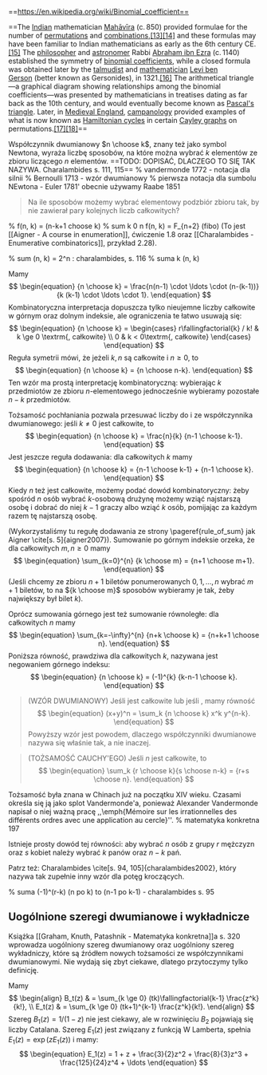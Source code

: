 ==https://en.wikipedia.org/wiki/Binomial_coefficient==

==The [Indian](https://en.wikipedia.org/wiki/India "India") mathematician [Mahāvīra](https://en.wikipedia.org/wiki/Mah%C4%81v%C4%ABra_\(mathematician\) "Mahāvīra (mathematician)") (c. 850) provided formulae for the number of [permutations](https://en.wikipedia.org/wiki/Permutation "Permutation") and [combinations](https://en.wikipedia.org/wiki/Combination "Combination"),[[13]](https://en.wikipedia.org/wiki/Combinatorics#cite_note-13)[[14]](https://en.wikipedia.org/wiki/Combinatorics#cite_note-14) and these formulas may have been familiar to Indian mathematicians as early as the 6th century CE.[[15]](https://en.wikipedia.org/wiki/Combinatorics#cite_note-15) The [philosopher](https://en.wikipedia.org/wiki/Philosopher "Philosopher") and [astronomer](https://en.wikipedia.org/wiki/Astronomer "Astronomer") Rabbi [Abraham ibn Ezra](https://en.wikipedia.org/wiki/Abraham_ibn_Ezra "Abraham ibn Ezra") (c. 1140) established the symmetry of [binomial coefficients](https://en.wikipedia.org/wiki/Binomial_coefficient "Binomial coefficient"), while a closed formula was obtained later by the [talmudist](https://en.wikipedia.org/wiki/Talmudist "Talmudist") and [mathematician](https://en.wikipedia.org/wiki/Mathematician "Mathematician") [Levi ben Gerson](https://en.wikipedia.org/wiki/Levi_ben_Gerson "Levi ben Gerson") (better known as Gersonides), in 1321.[[16]](https://en.wikipedia.org/wiki/Combinatorics#cite_note-16) The arithmetical triangle—a graphical diagram showing relationships among the binomial coefficients—was presented by mathematicians in treatises dating as far back as the 10th century, and would eventually become known as [Pascal's triangle](https://en.wikipedia.org/wiki/Pascal%27s_triangle "Pascal's triangle"). Later, in [Medieval England](https://en.wikipedia.org/wiki/Medieval_England "Medieval England"), [campanology](https://en.wikipedia.org/wiki/Campanology "Campanology") provided examples of what is now known as [Hamiltonian cycles](https://en.wikipedia.org/wiki/Hamiltonian_cycle "Hamiltonian cycle") in certain [Cayley graphs](https://en.wikipedia.org/wiki/Cayley_graph "Cayley graph") on permutations.[[17]](https://en.wikipedia.org/wiki/Combinatorics#cite_note-17)[[18]](https://en.wikipedia.org/wiki/Combinatorics#cite_note-18)==

Współczynnik dwumianowy $n \choose k$, znany też jako symbol Newtona, wyraża liczbę sposobów, na które można wybrać $k$ elementów ze zbioru liczącego $n$ elementów.
==TODO: DOPISAĆ, DLACZEGO TO SIĘ TAK NAZYWA. Charalambides s. 111, 115==
% vandermonde 1772 - notacja dla silnii
% Bernoulli 1713 - wzór dwumianowy
% pierwsza notacja dla sumbolu NEwtona - Euler 1781' obecnie używamy Raabe 1851

> Na ile sposobów możemy wybrać  elementowy podzbiór zbioru  tak, by nie zawierał pary kolejnych liczb całkowitych?

% f(n, k) = (n-k+1 choose k)
% sum k 0 n f(n, k) = F_{n+2} (fibo)
(To jest [[Aigner - A course in enumeration]], ćwiczenie 1.8 oraz [[Charalambides - Enumerative combinatorics]], przykład 2.28).

% sum (n, k) = 2^n : charalambides, s. 116
% suma k (n, k)

Mamy
$$
\begin{equation}
{n \choose k} = \frac{n(n-1) \cdot \ldots \cdot (n-(k-1))}{k (k-1) \cdot \ldots \cdot 1}.
\end{equation}
$$
Kombinatoryczna interpretacja dopuszcza tylko nieujemne liczby całkowite w górnym oraz dolnym indeksie, ale ograniczenia te łatwo usuwają się:
$$
\begin{equation}
{n \choose k} = \begin{cases}
r\fallingfactorial{k} / k! & k \ge 0 \textrm{, całkowite} \\ 0 & k < 0\textrm{, całkowite}
\end{cases}
\end{equation}
$$
Reguła symetrii mówi, że jeżeli $k, n$ są całkowite i $n \ge 0$, to
$$
\begin{equation}
{n \choose k} = {n \choose n-k}.
\end{equation}
$$
Ten wzór ma prostą interpretację kombinatoryczną: wybierając $k$ przedmiotów ze zbioru $n$-elementowego jednocześnie wybieramy pozostałe $n-k$ przedmiotów.

Tożsamość pochłaniania pozwala przesuwać liczby do i ze współczynnika dwumianowego: jeśli $k \neq 0$ jest całkowite, to
$$
\begin{equation}
{n \choose k} = \frac{n}{k} {n-1 \choose k-1}.
\end{equation}
$$
Jest jeszcze reguła dodawania: dla całkowitych $k$ mamy
$$
\begin{equation}
{n \choose k} = {n-1 \choose k-1} + {n-1 \choose k}.
\end{equation}
$$
Kiedy $n$ też jest całkowite, możemy podać dowód kombinatoryczny: żeby spośród $n$ osób wybrać $k$-osobową drużynę możemy wziąć najstarszą osobę i dobrać do niej $k-1$ graczy albo wziąć $k$ osób, pomijając za każdym razem tę najstarszą osobę.

(Wykorzystaliśmy tu regułę dodawania ze strony \pageref{rule_of_sum} jak Aigner \cite[s. 5]{aigner2007}).
Sumowanie po górnym indeksie orzeka, że dla całkowitych $m, n \ge 0$ mamy
$$
\begin{equation}
\sum_{k=0}^{n} {k \choose m} = {n+1 \choose m+1}.
\end{equation}
$$
(Jeśli chcemy ze zbioru $n+1$ biletów ponumerowanych $0, 1, \ldots, n$ wybrać $m+1$ biletów, to na ${k \choose m}$ sposobów wybieramy je tak, żeby największy był bilet $k$).

Oprócz sumowania górnego jest też sumowanie równoległe: dla całkowitych $n$ mamy
$$
\begin{equation}
\sum_{k=-\infty}^{n} {n+k \choose k} = {n+k+1 \choose n}.
\end{equation}
$$
Poniższa równość, prawdziwa dla całkowitych $k$, nazywana jest negowaniem górnego indeksu:
$$
\begin{equation}
{n \choose k} = (-1)^{k} {k-n-1 \choose k}.
\end{equation}
$$
> (WZÓR DWUMIANOWY) Jeśli  jest całkowite lub jeśli , mamy równość
$$
\begin{equation}
(x+y)^n = \sum_k {n \choose k} x^k y^{n-k}.
\end{equation}
$$
Powyższy wzór jest powodem, dlaczego współczynniki dwumianowe nazywa się właśnie tak, a nie inaczej.

> (TOŻSAMOŚĆ CAUCHY'EGO) Jeśli $n$ jest całkowite, to
$$
\begin{equation}
\sum_k {r \choose k}{s \choose n-k} = {r+s \choose n}.
\end{equation}
$$

Tożsamość była znana w Chinach już na początku XIV wieku. Czasami określa się ją jako splot Vandermonde'a, ponieważ Alexander Vandermonde napisał o niej ważną pracę ,,\emph{Mémoire sur les irrationnelles des différents ordres avec une application au cercle}''.
% matematyka konkretna 197

Istnieje prosty dowód tej równości: aby wybrać $n$ osób z grupy $r$ mężczyzn oraz $s$ kobiet należy wybrać $k$ panów oraz $n-k$ pań.

Patrz też: Charalambides \cite[s. 94, 105]{charalambides2002}, który nazywa tak zupełnie inny wzór dla potęg kroczących.



% suma (-1)^(r-k) (n po k) to (n-1 po k-1) - charalambides s. 95


## Uogólnione szeregi dwumianowe i wykładnicze
Książka [[Graham, Knuth, Patashnik - Matematyka konkretna]]a s. 320 wprowadza uogólniony szereg dwumianowy oraz uogólniony szereg wykładniczy, które są źródłem nowych tożsamości ze współczynnikami dwumianowymi. Nie wydają się zbyt ciekawe, dlatego przytoczymy tylko definicję.

Mamy
$$
\begin{align}
B_t(z) & = \sum_{k \ge 0} (tk)\fallingfactorial{k-1} \frac{z^k}{k!}, \\
E_t(z) & = \sum_{k \ge 0} (tk+1)^{k-1} \frac{z^k}{k!}.
\end{align}
$$
Szereg $B_1(z) = 1/(1-z)$ nie jest ciekawy, ale w rozwinięciu $B_2$ pojawiają się liczby Catalana. Szereg $E_1(z)$ jest związany z funkcją W Lamberta, spełnia $E_1(z) = \exp(z E_1(z))$ i mamy:
$$
\begin{equation}
E_1(z) = 1 + z + \frac{3}{2}z^2 + \frac{8}{3}z^3 + \frac{125}{24}z^4 + \ldots
\end{equation}
$$